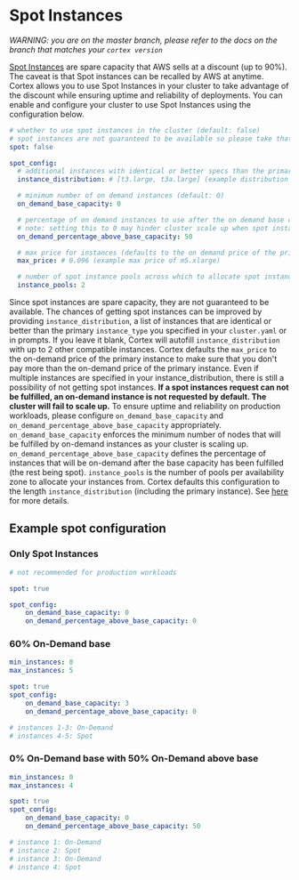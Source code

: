# Spot Instances

_WARNING: you are on the master branch, please refer to the docs on the branch that matches your `cortex version`_

[Spot Instances](https://aws.amazon.com/ec2/spot/) are spare capacity that AWS sells at a discount (up to 90%). The caveat is that Spot instances can be recalled by AWS at anytime. Cortex allows you to use Spot Instances in your cluster to take advantage of the discount while ensuring uptime and reliability of deployments. You can enable and configure your cluster to use Spot Instances using the configuration below.

```yaml
# whether to use spot instances in the cluster (default: false)
# spot instances are not guaranteed to be available so please take that into account for production clusters
spot: false

spot_config:
  # additional instances with identical or better specs than the primary instance type (defaults to 2 instances sorted by price)
  instance_distribution: # [t3.large, t3a.large] (example distribution for m5.xlarge)

  # minimum number of on demand instances (default: 0)
  on_demand_base_capacity: 0

  # percentage of on demand instances to use after the on demand base capacity has been met [0, 100] (default: 50)
  # note: setting this to 0 may hinder cluster scale up when spot instances are not available
  on_demand_percentage_above_base_capacity: 50

  # max price for instances (defaults to the on demand price of the primary instance type)
  max_price: # 0.096 (example max price of m5.xlarge)

  # number of spot instance pools across which to allocate spot instances [1, 20] (default: number of instances in instance distribution)
  instance_pools: 2
```

Since spot instances are spare capacity, they are not guaranteed to be available. The chances of getting spot instances can be improved by providing `instance_distribution`, a list of instances that are identical or better than the primary `instance_type` you specified in your `cluster.yaml` or in prompts. If you leave it blank, Cortex will autofill `instance_distribution` with up to 2 other compatible instances. Cortex defaults the `max_price` to the on-demand price of the primary instance to make sure that you don't pay more than the on-demand price of the primary instance. Even if multiple instances are specified in your instance_distribution, there is still a possibility of not getting spot instances. **If a spot instances request can not be fulfilled, an on-demand instance is not requested by default. The cluster will fail to scale up.** To ensure uptime and reliability on production workloads, please configure `on_demand_base_capacity` and `on_demand_percentage_above_base_capacity` appropriately. `on_demand_base_capacity` enforces the minimum number of nodes that will be fulfilled by on-demand instances as your cluster is scaling up. `on_demand_percentage_above_base_capacity` defines the percentage of instances that will be on-demand after the base capacity has been fulfilled (the rest being spot). `instance_pools` is the number of pools per availability zone to allocate your instances from. Cortex defaults this configuration to the length `instance_distribution` (including the primary instance). See [here](https://docs.aws.amazon.com/autoscaling/ec2/APIReference/API_InstancesDistribution.html) for more details.

## Example spot configuration

### Only Spot Instances
```yaml
# not recommended for production workloads

spot: true

spot_config:
    on_demand_base_capacity: 0
    on_demand_percentage_above_base_capacity: 0
```

### 60% On-Demand base
```yaml
min_instances: 0
max_instances: 5

spot: true
spot_config:
    on_demand_base_capacity: 3
    on_demand_percentage_above_base_capacity: 0

# instances 1-3: On-Demand
# instances 4-5: Spot
```

### 0% On-Demand base with 50% On-Demand above base
```yaml
min_instances: 0
max_instances: 4

spot: true
spot_config:
    on_demand_base_capacity: 0
    on_demand_percentage_above_base_capacity: 50

# instance 1: On-Demand
# instance 2: Spot
# instance 3: On-Demand
# instance 4: Spot
```
